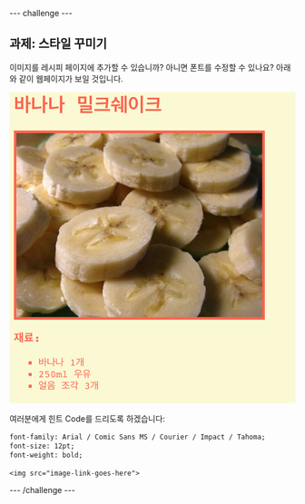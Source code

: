 \--- challenge \---

## 과제: 스타일 꾸미기

이미지를 레시피 페이지에 추가할 수 있습니까? 아니면 폰트를 수정할 수 있나요? 아래와 같이 웹페이지가 보일 것입니다.

![스크린샷](images/recipe-final.png)

여러분에게 힌트 Code를 드리도록 하겠습니다:

    font-family: Arial / Comic Sans MS / Courier / Impact / Tahoma;
    font-size: 12pt;
    font-weight: bold;
    
    <img src="image-link-goes-here">
    

\--- /challenge \---